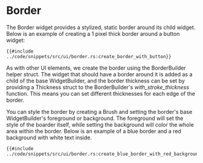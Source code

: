 # Border

The Border widget provides a stylized, static border around its child widget. Below is an example of creating a 1 pixel
thick border around a button widget:

```rust,no_run
{{#include ../code/snippets/src/ui/border.rs:create_border_with_button}}
```

As with other UI elements, we create the border using the BorderBuilder helper struct. The widget that should have a
border around it is added as a child of the base WidgetBuilder, and the border thickness can be set by providing a 
Thickness struct to the BorderBuilder's *with_stroke_thickness* function. This means you can set different thicknesses 
for each edge of the border.

You can style the border by creating a Brush and setting the border's base WidgetBuilder's foreground or background. 
The foreground will set the style of the boarder itself, while setting the background will color the whole area within 
the border. Below is an example of a blue border and a red background with white text inside.

```rust,no_run
{{#include ../code/snippets/src/ui/border.rs:create_blue_border_with_red_background}}
```
